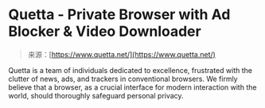 <!--yml
category: 未分类
date: 2024-05-27 14:56:32
-->

# Quetta - Private Browser with Ad Blocker & Video Downloader

> 来源：[https://www.quetta.net/](https://www.quetta.net/)

Quetta is a team of individuals dedicated to excellence, frustrated with the clutter of news, ads, and trackers in conventional browsers. We firmly believe that a browser, as a crucial interface for modern interaction with the world, should thoroughly safeguard personal privacy.